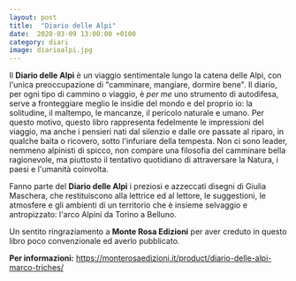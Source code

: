 ```yaml
---
layout: post
title:  "Diario delle Alpi"
date:  2020-03-09 13:00:00 +0100
category: diari  
image: diarioalpi.jpg
---
```


Il **Diario delle Alpi** è un viaggio sentimentale lungo la catena delle Alpi, con l'unica preoccupazione di "camminare, mangiare, dormire bene". Il diario, per ogni tipo di cammino o viaggio, è *per me* uno strumento di autodifesa, serve a fronteggiare meglio le insidie del mondo e del proprio io: la solitudine, il maltempo, le mancanze, il pericolo naturale e umano. Per questo motivo, questo libro rappresenta fedelmente le impressioni del viaggio, ma anche i pensieri nati dal silenzio e dalle ore passate al riparo, in qualche baita o ricovero, sotto l'infuriare della tempesta.
Non ci sono leader, nemmeno alpinisti di spicco, non compare una filosofia del camminare bella ragionevole, ma piuttosto il tentativo quotidiano di attraversare la Natura, i paesi e l'umanità coinvolta.

Fanno parte del **Diario delle Alpi** i preziosi e azzeccati disegni di Giulia Maschera, che restituiscono alla lettrice ed al lettore, le suggestioni, le atmosfere e gli ambienti di un territorio che è insieme selvaggio e antropizzato: l'arco Alpini da Torino a Belluno.

Un sentito ringraziamento a **Monte Rosa Edizioni** per aver creduto in questo libro poco convenzionale ed averlo pubblicato.

**Per informazioni:** https://monterosaedizioni.it/product/diario-delle-alpi-marco-triches/
